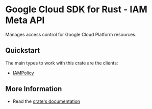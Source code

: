 # Google Cloud SDK for Rust - IAM Meta API

<!-- Code generated by sidekick. DO NOT EDIT. -->

Manages access control for Google Cloud Platform resources.

## Quickstart

The main types to work with this crate are the clients:

* [IAMPolicy](https://docs.rs/gcp-sdk-iam-v1/latest/gcp-sdk-iam-v1/client/struct.IAMPolicy.html)

## More Information

* Read the [crate's documentation](https://docs.rs/gcp-sdk-iam-v1/latest/gcp-sdk-iam-v1)
